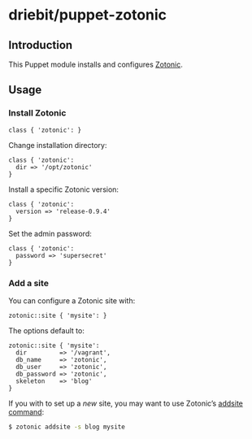 driebit/puppet-zotonic
====================

Introduction
------------

This Puppet module installs and configures [Zotonic](http://zotonic.com/).

Usage
-----

### Install Zotonic

```puppet
class { 'zotonic': }
```

Change installation directory:

```puppet
class { 'zotonic':
  dir => '/opt/zotonic'
}
```

Install a specific Zotonic version:

```puppet
class { 'zotonic':
  version => 'release-0.9.4'
}
```

Set the admin password:

```puppet
class { 'zotonic':
  password => 'supersecret'
}
```

### Add a site

You can configure a Zotonic site with:

```puppet
zotonic::site { 'mysite': }
```

The options default to:

```puppet
zotonic::site { 'mysite':
  dir         => '/vagrant',
  db_name     => 'zotonic',
  db_user     => 'zotonic',
  db_password => 'zotonic',
  skeleton    => 'blog'
}
```

If you with to set up a *new* site, you may want to use Zotonic’s
[addsite command](http://zotonic.com/docs/latest/tutorials/install-addsite.html):

```bash
$ zotonic addsite -s blog mysite
```
